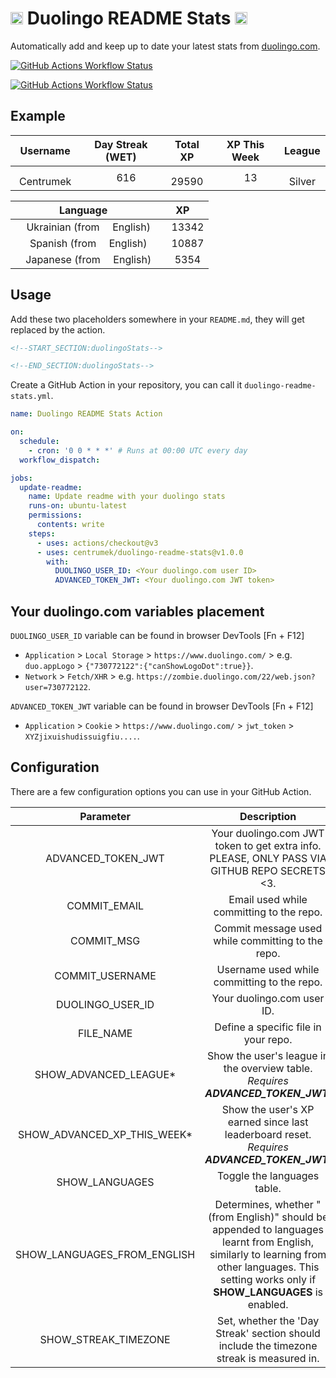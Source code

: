 # <img src="./assets/duolingo.png" alt="lplp" width="20" height="20"> Duolingo README Stats <img src="./assets/duolingo.png" alt="lplp" width="20" height="20">

Automatically add and keep up to date your latest stats from [duolingo.com](https://www.duolingo.com/).

[![GitHub Actions Workflow Status](https://img.shields.io/github/actions/workflow/status/centrumek/duolingo-readme-stats/duolingo-test-noauth.yml?style=flat-square&label=Duolingo%20Stats%20-%20Unauthenticated)](https://github.com/centrumek/duolingo-readme-stats/blob/main/README-DEMO-NOAUTH.md)

[![GitHub Actions Workflow Status](https://img.shields.io/github/actions/workflow/status/centrumek/duolingo-readme-stats/duolingo-test-auth.yml?style=flat-square&label=Duolingo%20Stats%20-%20Authenticated)](https://github.com/centrumek/duolingo-readme-stats/blob/main/README-DEMO-AUTH.md)

## Example

|                                                           Username                                                           |                                                       Day Streak (WET)                                                       |                                                      Total XP                                                      |                                                  XP This Week                                                   |                                                             League                                                              |
|:----------------------------------------------------------------------------------------------------------------------------:|:----------------------------------------------------------------------------------------------------------------------------:|:------------------------------------------------------------------------------------------------------------------:|:---------------------------------------------------------------------------------------------------------------:|:-------------------------------------------------------------------------------------------------------------------------------:|
| <img src="https://raw.githubusercontent.com/centrumek/duolingo-readme-stats/main/assets/duolingo.png" height="12"> Centrumek | <img src="https://raw.githubusercontent.com/centrumek/duolingo-readme-stats/main/assets/streakinactive.svg" height="12"> 616 | <img src="https://raw.githubusercontent.com/centrumek/duolingo-readme-stats/main/assets/xp.svg" height="12"> 29590 | <img src="https://raw.githubusercontent.com/centrumek/duolingo-readme-stats/main/assets/xp.svg" height="12"> 13 | <img src="https://raw.githubusercontent.com/centrumek/duolingo-readme-stats/main/assets/leagues/silver.png" height="12"> Silver |

|                                                                                                                                  Language                                                                                                                                  |                                                         XP                                                         |
|:--------------------------------------------------------------------------------------------------------------------------------------------------------------------------------------------------------------------------------------------------------------------------:|:------------------------------------------------------------------------------------------------------------------:|
| <img src="https://raw.githubusercontent.com/centrumek/duolingo-readme-stats/main/assets/langs/ukrainian.svg" height="12"> Ukrainian (from <img src="https://raw.githubusercontent.com/centrumek/duolingo-readme-stats/main/assets/langs/english.svg" height="12"> English) | <img src="https://raw.githubusercontent.com/centrumek/duolingo-readme-stats/main/assets/xp.svg" height="12"> 13342 |
|   <img src="https://raw.githubusercontent.com/centrumek/duolingo-readme-stats/main/assets/langs/spanish.svg" height="12"> Spanish (from <img src="https://raw.githubusercontent.com/centrumek/duolingo-readme-stats/main/assets/langs/english.svg" height="12"> English)   | <img src="https://raw.githubusercontent.com/centrumek/duolingo-readme-stats/main/assets/xp.svg" height="12"> 10887 |
|  <img src="https://raw.githubusercontent.com/centrumek/duolingo-readme-stats/main/assets/langs/japanese.svg" height="12"> Japanese (from <img src="https://raw.githubusercontent.com/centrumek/duolingo-readme-stats/main/assets/langs/english.svg" height="12"> English)  | <img src="https://raw.githubusercontent.com/centrumek/duolingo-readme-stats/main/assets/xp.svg" height="12"> 5354  |

## Usage

Add these two placeholders somewhere in your `README.md`, they will get replaced by the action.

```html
<!--START_SECTION:duolingoStats-->

<!--END_SECTION:duolingoStats-->
```

Create a GitHub Action in your repository, you can call it `duolingo-readme-stats.yml`.

```yaml
name: Duolingo README Stats Action

on:
  schedule:
    - cron: '0 0 * * *' # Runs at 00:00 UTC every day
  workflow_dispatch:

jobs:
  update-readme:
    name: Update readme with your duolingo stats
    runs-on: ubuntu-latest
    permissions:
      contents: write
    steps:
      - uses: actions/checkout@v3
      - uses: centrumek/duolingo-readme-stats@v1.0.0
        with:
          DUOLINGO_USER_ID: <Your duolingo.com user ID>
          ADVANCED_TOKEN_JWT: <Your duolingo.com JWT token>
```

## Your duolingo.com variables placement

`DUOLINGO_USER_ID` variable can be found in browser DevTools [Fn + F12]

- `Application` > `Local Storage` > `https://www.duolingo.com/` >
  e.g. `duo.appLogo` > `{"730772122":{"canShowLogoDot":true}}`.
- `Network` > `Fetch/XHR` > e.g. `https://zombie.duolingo.com/22/web.json?user=730772122`.

`ADVANCED_TOKEN_JWT` variable can be found in browser DevTools [Fn + F12]

- `Application` > `Cookie` > `https://www.duolingo.com/` > `jwt_token` >
  `XYZjixuishudissuigfiu....`.

## Configuration

There are a few configuration options you can use in your GitHub Action.

|          Parameter          |                                                                                           Description                                                                                           |                        Default                        |        Required         |
|:---------------------------:|:-----------------------------------------------------------------------------------------------------------------------------------------------------------------------------------------------:|:-----------------------------------------------------:|:-----------------------:|
|     ADVANCED_TOKEN_JWT      |                                                  Your duolingo.com JWT token to get extra info. PLEASE, ONLY PASS VIA GITHUB REPO SECRETS <3.                                                   |                         none                          | *For certain functions* |
|        COMMIT_EMAIL         |                                                                            Email used while committing to the repo.                                                                             | 41898282+github-actions[bot]@users.noreply.github.com |           No            |
|         COMMIT_MSG          |                                                                        Commit message used while committing to the repo.                                                                        |      💬 Updated README with your duolingo stats       |           No            |
|       COMMIT_USERNAME       |                                                                           Username used while committing to the repo.                                                                           |                  duolingo-stats-bot                   |           No            |
|      DUOLINGO_USER_ID       |                                                                                   Your duolingo.com user ID.                                                                                    |                       730772122                       |         **Yes**         |
|          FILE_NAME          |                                                                              Define a specific file in your repo.                                                                               |                       README.md                       |           No            |
|    SHOW_ADVANCED_LEAGUE*    |                                                        Show the user's league in the overview table. *Requires **ADVANCED_TOKEN_JWT**.*                                                         |                         true                          |           No            |
| SHOW_ADVANCED_XP_THIS_WEEK* |                                                   Show the user's XP earned since last leaderboard reset. *Requires **ADVANCED_TOKEN_JWT**.*                                                    |                         true                          |           No            
|       SHOW_LANGUAGES        |                                                                                   Toggle the languages table.                                                                                   |                         true                          |           No            |
| SHOW_LANGUAGES_FROM_ENGLISH | Determines, whether "(from English)" should be appended to languages learnt from English, similarly to learning from other languages. This setting works only if **SHOW_LANGUAGES** is enabled. |                         false                         |           No            |
|    SHOW_STREAK_TIMEZONE     |                                                    Set, whether the 'Day Streak' section should include the timezone streak is measured in.                                                     |                         false                         |           No            |